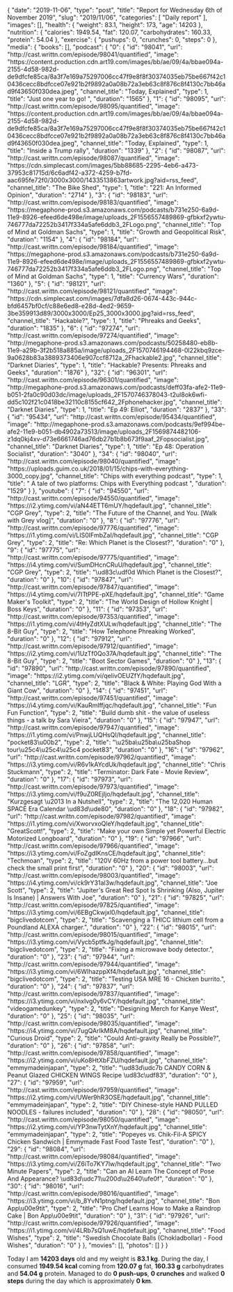{
    "date": "2019-11-06",
    "type": "post",
    "title": "Report for Wednesday 6th of November 2019",
    "slug": "2019\/11\/06",
    "categories": [
        "Daily report"
    ],
    "images": [],
    "health": {
        "weight": 83.1,
        "height": 173,
        "age": 14203
    },
    "nutrition": {
        "calories": 1949.54,
        "fat": 120.07,
        "carbohydrates": 160.33,
        "protein": 54.04
    },
    "exercise": {
        "pushups": 0,
        "crunches": 0,
        "steps": 0
    },
    "media": {
        "books": [],
        "podcast": {
            "0": {
                "id": "98041",
                "url": "http:\/\/cast.writtn.com\/episode\/98041\/quantified",
                "image": "https:\/\/content.production.cdn.art19.com\/images\/bb\/ae\/09\/4a\/bbae094a-2155-4d58-982d-de9dfcfe85ca\/8a3f7e169a75297006cc47f9e8f8f30374035eb75be667f42c10436cecc8bdfcce07e921b2f9892a0a08b72a3eb63c8f876c8f4130c7bb46ad9f43650f030dea.jpeg",
                "channel_title": "Today, Explained",
                "type": 1,
                "title": "Just one year to go! ",
                "duration": "1565"
            },
            "1": {
                "id": "98095",
                "url": "http:\/\/cast.writtn.com\/episode\/98095\/quantified",
                "image": "https:\/\/content.production.cdn.art19.com\/images\/bb\/ae\/09\/4a\/bbae094a-2155-4d58-982d-de9dfcfe85ca\/8a3f7e169a75297006cc47f9e8f8f30374035eb75be667f42c10436cecc8bdfcce07e921b2f9892a0a08b72a3eb63c8f876c8f4130c7bb46ad9f43650f030dea.jpeg",
                "channel_title": "Today, Explained",
                "type": 1,
                "title": "Inside a Trump rally",
                "duration": "1339"
            },
            "2": {
                "id": "98087",
                "url": "http:\/\/cast.writtn.com\/episode\/98087\/quantified",
                "image": "https:\/\/cdn.simplecast.com\/images\/5bb88685-2295-4eb6-a473-37953c81715d\/6c6adf42-a372-4259-b7fd-aac695fe72f0\/3000x3000\/1433513863artwork.jpg?aid=rss_feed",
                "channel_title": "The Bike Shed",
                "type": 1,
                "title": "221: An Informed Opinion",
                "duration": "2714"
            },
            "3": {
                "id": "98183",
                "url": "http:\/\/cast.writtn.com\/episode\/98183\/quantified",
                "image": "https:\/\/megaphone-prod.s3.amazonaws.com\/podcasts\/b731e250-6a9d-11e9-8926-efeed6de498e\/image\/uploads_2F1556557489869-gfbkxf2ywtu-746777da72252b3417f334a5afe6ddb3_2FLogo.png",
                "channel_title": "Top of Mind at Goldman Sachs",
                "type": 1,
                "title": "Growth and Geopolitical Risk",
                "duration": "1154"
            },
            "4": {
                "id": "98184",
                "url": "http:\/\/cast.writtn.com\/episode\/98184\/quantified",
                "image": "https:\/\/megaphone-prod.s3.amazonaws.com\/podcasts\/b731e250-6a9d-11e9-8926-efeed6de498e\/image\/uploads_2F1556557489869-gfbkxf2ywtu-746777da72252b3417f334a5afe6ddb3_2FLogo.png",
                "channel_title": "Top of Mind at Goldman Sachs",
                "type": 1,
                "title": "Currency Wars",
                "duration": "1360"
            },
            "5": {
                "id": "98121",
                "url": "http:\/\/cast.writtn.com\/episode\/98121\/quantified",
                "image": "https:\/\/cdn.simplecast.com\/images\/7dfa8d26-0674-443c-944c-bfd6457bf0cf\/c88e6ed8-e28d-4ed2-9659-3be359913d89\/3000x3000\/Ep25_3000x3000.jpg?aid=rss_feed",
                "channel_title": "Hackable?",
                "type": 1,
                "title": "Phreaks and Geeks",
                "duration": "1835"
            },
            "6": {
                "id": "97274",
                "url": "http:\/\/cast.writtn.com\/episode\/97274\/quantified",
                "image": "http:\/\/megaphone-prod.s3.amazonaws.com\/podcasts\/50258480-eb8b-11e9-a29b-3f2b518a885a\/image\/uploads_2F1570746194468-0l22kbq9zce-9a0628b83a3889373406e907ccf8712a_2Fhackable2.jpg",
                "channel_title": "Darknet Diaries",
                "type": 1,
                "title": "Hackable? Presents: Phreaks and Geeks",
                "duration": "1876"
            },
            "32": {
                "id": "96301",
                "url": "http:\/\/cast.writtn.com\/episode\/96301\/quantified",
                "image": "http:\/\/megaphone-prod.s3.amazonaws.com\/podcasts\/deff03fa-afe2-11e9-b051-2fa0c90d03dc\/image\/uploads_2F1570746378043-t2ul8ok6wfi-dd5c102f21c0418be32110c8155cf642_2Fphonehacker.jpg",
                "channel_title": "Darknet Diaries",
                "type": 1,
                "title": "Ep 49: Elliot",
                "duration": "2837"
            },
            "33": {
                "id": "95434",
                "url": "http:\/\/cast.writtn.com\/episode\/95434\/quantified",
                "image": "http:\/\/megaphone-prod.s3.amazonaws.com\/podcasts\/9ef994be-afe2-11e9-b051-db4902a73513\/image\/uploads_2F1569874482106-z1dq0kj4xv-d73e6661746ad76db27b1b8b673f9aaf_2Fopsocialist.jpg",
                "channel_title": "Darknet Diaries",
                "type": 1,
                "title": "Ep  48: Operation Socialist",
                "duration": "3040"
            },
            "34": {
                "id": "98040",
                "url": "http:\/\/cast.writtn.com\/episode\/98040\/quantified",
                "image": "https:\/\/uploads.guim.co.uk\/2018\/01\/15\/chips-with-everything-3000_copy.jpg",
                "channel_title": "Chips with everything podcast",
                "type": 1,
                "title": " A tale of two platforms: Chips with Everything podcast ",
                "duration": "1529"
            }
        },
        "youtube": {
            "7": {
                "id": "94550",
                "url": "http:\/\/cast.writtn.com\/episode\/94550\/quantified",
                "image": "https:\/\/i2.ytimg.com\/vi\/aN44ETT6mUY\/hqdefault.jpg",
                "channel_title": "CGP Grey",
                "type": 2,
                "title": "The Future of the Channel, and You.  [Walk with Grey vlog]",
                "duration": "0"
            },
            "8": {
                "id": "97776",
                "url": "http:\/\/cast.writtn.com\/episode\/97776\/quantified",
                "image": "https:\/\/i1.ytimg.com\/vi\/LIS0IFmbZaI\/hqdefault.jpg",
                "channel_title": "CGP Grey",
                "type": 2,
                "title": "Re: Which Planet is the Closest?",
                "duration": "0"
            },
            "9": {
                "id": "97775",
                "url": "http:\/\/cast.writtn.com\/episode\/97775\/quantified",
                "image": "https:\/\/i4.ytimg.com\/vi\/SumDHcnCRuU\/hqdefault.jpg",
                "channel_title": "CGP Grey",
                "type": 2,
                "title": "\ud83c\udf0d Which Planet is the Closest?",
                "duration": "0"
            },
            "10": {
                "id": "97847",
                "url": "http:\/\/cast.writtn.com\/episode\/97847\/quantified",
                "image": "https:\/\/i4.ytimg.com\/vi\/7ITtPPE-pXE\/hqdefault.jpg",
                "channel_title": "Game Maker's Toolkit",
                "type": 2,
                "title": "The World Design of Hollow Knight | Boss Keys",
                "duration": "0"
            },
            "11": {
                "id": "97353",
                "url": "http:\/\/cast.writtn.com\/episode\/97353\/quantified",
                "image": "https:\/\/i1.ytimg.com\/vi\/4tHyZdtXULw\/hqdefault.jpg",
                "channel_title": "The 8-Bit Guy",
                "type": 2,
                "title": "How Telephone Phreaking Worked",
                "duration": "0"
            },
            "12": {
                "id": "97912",
                "url": "http:\/\/cast.writtn.com\/episode\/97912\/quantified",
                "image": "https:\/\/i2.ytimg.com\/vi\/1UzTf0Qo37A\/hqdefault.jpg",
                "channel_title": "The 8-Bit Guy",
                "type": 2,
                "title": "Boot Sector Games",
                "duration": "0"
            },
            "13": {
                "id": "97890",
                "url": "http:\/\/cast.writtn.com\/episode\/97890\/quantified",
                "image": "https:\/\/i2.ytimg.com\/vi\/qelivOEUZfY\/hqdefault.jpg",
                "channel_title": "LGR",
                "type": 2,
                "title": "Black & White: Playing God With a Giant Cow",
                "duration": "0"
            },
            "14": {
                "id": "97451",
                "url": "http:\/\/cast.writtn.com\/episode\/97451\/quantified",
                "image": "https:\/\/i4.ytimg.com\/vi\/KauRmlffjqc\/hqdefault.jpg",
                "channel_title": "Fun Fun Function",
                "type": 2,
                "title": "Build dumb shit - the value of useless things - a talk by Sara Vieira",
                "duration": "0"
            },
            "15": {
                "id": "97947",
                "url": "http:\/\/cast.writtn.com\/episode\/97947\/quantified",
                "image": "https:\/\/i1.ytimg.com\/vi\/PnwjLUQHsQI\/hqdefault.jpg",
                "channel_title": "pocket83\u00b2",
                "type": 2,
                "title": "\u25ba\u25ba\u25baShop tour\u25c4\u25c4\u25c4 pocket83",
                "duration": "0"
            },
            "16": {
                "id": "97962",
                "url": "http:\/\/cast.writtn.com\/episode\/97962\/quantified",
                "image": "https:\/\/i3.ytimg.com\/vi\/R6v1kAYcdUk\/hqdefault.jpg",
                "channel_title": "Chris Stuckmann",
                "type": 2,
                "title": "Terminator: Dark Fate - Movie Review",
                "duration": "0"
            },
            "17": {
                "id": "97973",
                "url": "http:\/\/cast.writtn.com\/episode\/97973\/quantified",
                "image": "https:\/\/i3.ytimg.com\/vi\/f9uZ0REjIjo\/hqdefault.jpg",
                "channel_title": "Kurzgesagt \u2013 In a Nutshell",
                "type": 2,
                "title": "The 12,020 Human SPACE Era Calendar \ud83d\ude80",
                "duration": "0"
            },
            "18": {
                "id": "97982",
                "url": "http:\/\/cast.writtn.com\/episode\/97982\/quantified",
                "image": "https:\/\/i1.ytimg.com\/vi\/XworvxoQleY\/hqdefault.jpg",
                "channel_title": "GreatScott!",
                "type": 2,
                "title": "Make your own Simple yet Powerful Electric Motorized Longboard",
                "duration": "0"
            },
            "19": {
                "id": "97966",
                "url": "http:\/\/cast.writtn.com\/episode\/97966\/quantified",
                "image": "https:\/\/i3.ytimg.com\/vi\/FoZgdIKnsCE\/hqdefault.jpg",
                "channel_title": "Techmoan",
                "type": 2,
                "title": "120V 60Hz from a power tool battery...but check the small print first",
                "duration": "0"
            },
            "20": {
                "id": "98003",
                "url": "http:\/\/cast.writtn.com\/episode\/98003\/quantified",
                "image": "https:\/\/i4.ytimg.com\/vi\/ck9rY31al3w\/hqdefault.jpg",
                "channel_title": "Joe Scott",
                "type": 2,
                "title": "Jupiter's Great Red Spot Is Shrinking (Also, Jupiter Is Insane) | Answers With Joe",
                "duration": "0"
            },
            "21": {
                "id": "97825",
                "url": "http:\/\/cast.writtn.com\/episode\/97825\/quantified",
                "image": "https:\/\/i3.ytimg.com\/vi\/6EBgCkwjxl0\/hqdefault.jpg",
                "channel_title": "bigclivedotcom",
                "type": 2,
                "title": "Scavenging a THICC lithium cell from a Poundland ALEXA charger.",
                "duration": "0"
            },
            "22": {
                "id": "98015",
                "url": "http:\/\/cast.writtn.com\/episode\/98015\/quantified",
                "image": "https:\/\/i3.ytimg.com\/vi\/Vycb5ptfkJg\/hqdefault.jpg",
                "channel_title": "bigclivedotcom",
                "type": 2,
                "title": "Fixing a microwave body detector.",
                "duration": "0"
            },
            "23": {
                "id": "97944",
                "url": "http:\/\/cast.writtn.com\/episode\/97944\/quantified",
                "image": "https:\/\/i3.ytimg.com\/vi\/6WIhazppXf4\/hqdefault.jpg",
                "channel_title": "bigclivedotcom",
                "type": 2,
                "title": "Testing USA MRE 16 - Chicken burrito.",
                "duration": "0"
            },
            "24": {
                "id": "97837",
                "url": "http:\/\/cast.writtn.com\/episode\/97837\/quantified",
                "image": "https:\/\/i3.ytimg.com\/vi\/nxIvg0y6vCY\/hqdefault.jpg",
                "channel_title": "videogamedunkey",
                "type": 2,
                "title": "Designing Merch for Kanye West",
                "duration": "0"
            },
            "25": {
                "id": "98035",
                "url": "http:\/\/cast.writtn.com\/episode\/98035\/quantified",
                "image": "https:\/\/i4.ytimg.com\/vi\/7ugQArIkM8A\/hqdefault.jpg",
                "channel_title": "Curious Droid",
                "type": 2,
                "title": "Could Anti-gravity Really be Possible?",
                "duration": "0"
            },
            "26": {
                "id": "97858",
                "url": "http:\/\/cast.writtn.com\/episode\/97858\/quantified",
                "image": "https:\/\/i2.ytimg.com\/vi\/uKo8HtXbFZU\/hqdefault.jpg",
                "channel_title": "emmymadeinjapan",
                "type": 2,
                "title": "\ud83d\udc7b CANDY CORN & Peanut Glazed CHICKEN WINGS Recipe \ud83c\udf83",
                "duration": "0"
            },
            "27": {
                "id": "97959",
                "url": "http:\/\/cast.writtn.com\/episode\/97959\/quantified",
                "image": "https:\/\/i2.ytimg.com\/vi\/UWer9hR3OSE\/hqdefault.jpg",
                "channel_title": "emmymadeinjapan",
                "type": 2,
                "title": "DIY Chinese-style HAND PULLED NOODLES - failures included",
                "duration": "0"
            },
            "28": {
                "id": "98050",
                "url": "http:\/\/cast.writtn.com\/episode\/98050\/quantified",
                "image": "https:\/\/i2.ytimg.com\/vi\/YP3nwTytXnY\/hqdefault.jpg",
                "channel_title": "emmymadeinjapan",
                "type": 2,
                "title": "Popeyes vs. Chik-Fil-A SPICY Chicken Sandwich | Emmymade Fast Food Taste Test",
                "duration": "0"
            },
            "29": {
                "id": "98084",
                "url": "http:\/\/cast.writtn.com\/episode\/98084\/quantified",
                "image": "https:\/\/i3.ytimg.com\/vi\/Z6iTo7KY7lw\/hqdefault.jpg",
                "channel_title": "Two Minute Papers",
                "type": 2,
                "title": "Can an AI Learn The Concept of Pose And Appearance? \ud83d\udc71\u200d\u2640\ufe0f",
                "duration": "0"
            },
            "30": {
                "id": "98016",
                "url": "http:\/\/cast.writtn.com\/episode\/98016\/quantified",
                "image": "https:\/\/i3.ytimg.com\/vi\/b_8YvN1ptng\/hqdefault.jpg",
                "channel_title": "Bon App\u00e9tit",
                "type": 2,
                "title": "Pro Chef Learns How to Make a Raindrop Cake | Bon App\u00e9tit",
                "duration": "0"
            },
            "31": {
                "id": "97926",
                "url": "http:\/\/cast.writtn.com\/episode\/97926\/quantified",
                "image": "https:\/\/i1.ytimg.com\/vi\/4LRb7sQ1uwE\/hqdefault.jpg",
                "channel_title": "Food Wishes",
                "type": 2,
                "title": "Swedish Chocolate Balls (Chokladbollar) - Food Wishes",
                "duration": "0"
            }
        },
        "movies": [],
        "photos": []
    }
}

Today I am <strong>14203 days</strong> old and my weight is <strong>83.1 kg</strong>. During the day, I consumed <strong>1949.54 kcal</strong> coming from <strong>120.07 g</strong> fat, <strong>160.33 g</strong> carbohydrates and <strong>54.04 g</strong> protein. Managed to do <strong>0 push-ups</strong>, <strong>0 crunches</strong> and walked <strong>0 steps</strong> during the day which is approximately <strong>0 km</strong>.